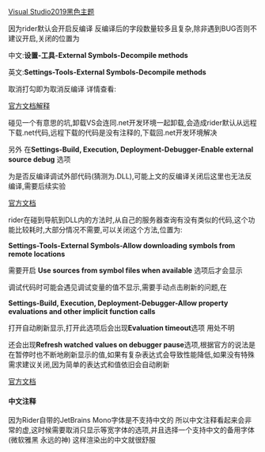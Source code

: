 

[Visual Studio2019黑色主题](https://plugins.jetbrains.com/plugin/12255-visual-studio-code-dark-plus-theme)

因为rider默认会开启反编译 反编译后的字段数量较多且复杂,除非遇到BUG否则不建议开启,关闭的位置为

中文:**设置-工具-External Symbols-Decompile methods**

英文:**Settings-Tools-External Symbols-Decompile methods**

取消打勾即为取消反编译 详情查看:

[官方文档解释](https://www.jetbrains.com/help/rider/Settings_Debugger_Symbols.html)

碰见一个有意思的坑,卸载VS会连同.net开发环境一起卸载,会造成rider默认从远程下载.net代码,远程下载的代码是没有注释的,下载回.net开发环境解决

另外 在**Settings-Build, Execution, Deployment-Debugger-Enable external source debug** 选项

为是否反编译调试外部代码(猜测为.DLL),可能上文的反编译关闭后这里也无法反编译,需要后续实验

[官方文档](https://www.jetbrains.com/help/rider/Settings_Debugger.html#dotNet)



rider在碰到导航到DLL内的方法时,从自己的服务器查询有没有类似的代码,这个功能比较耗时,大部分情况不需要,可以关闭这个方法,位置为:

**Settings-Tools-External Symbols-Allow downloading symbols from remote locations**

需要开启 **Use sources from symbol files when available** 选项后才会显示



调试代码时可能会遇见调试变量的值不显示,需要手动点击刷新的问题,在

**Settings-Build, Execution, Deployment-Debugger-Allow property evaluations and other implicit function calls**

打开自动刷新显示,打开此选项后会出现**Evaluation timeout**选项 用处不明

还会出现**Refresh watched values on debugger pause**选项,根据官方的说法是在暂停时也不断地刷新显示的值,如果有复杂表达式会导致性能降低,如果没有特殊需求建议关闭,因为简单的表达式和值依旧会自动刷新

[官方文档](https://www.jetbrains.com/help/rider/Settings_Debugger.html#dotNet)



#### 中文注释

因为Rider自带的JetBrains Mono字体是不支持中文的 所以中文注释看起来会非常的虚,这时候需要取消只显示等宽字体的选项,并且选择一个支持中文的备用字体(微软雅黑 永远的神) 这样渲染出的中文就很舒服

